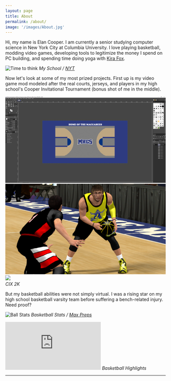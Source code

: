 ```yaml
---
layout: page
title: About
permalink: /about/
image: '/images/About.jpg'
---
```


Hi, my name is Elan Cooper. I am currently a senior studying computer science in New York City at Columbia University. I love playing basketball, modding video games, developing tools to legitimize the money I spend on PC building, and spending time doing yoga with [Kira Fox](https://www.instagram.com/trendyandbendy/).

![Time to think]({{site.baseurl}}/images/Columbia_University.jpg)
*My School / [NYT](https://www.nytimes.com/2020/03/08/nyregion/columbia-classes-canceled-coronavirus.html)*

Now let's look at some of my most prized projects. First up is my video game mod modeled after the real courts, jerseys, and players in my high school's Cooper Invitational Tournament (bonus shot of me in the middle).

<div class="gallery-box">
  <div class="gallery">
    <img src="/images/court_in_2k.png">
    <img src="/images/me_in_2k.png">
    <img src="/images/yu_in_2k.png">
  </div>
  <em>CIX 2K</em>
</div>

But my basketball abilities were not simply virtual. I was a rising star on my high school basketball varsity team before suffering a bench-related injury. Need proof?

![Ball Stats]({{site.baseurl}}/images/elan_max_preps.png)
*Basketball Stats / [Max Preps](https://www.maxpreps.com/athlete/elan-cooper/HrftvIovEeW-8KA2nzwbTA/basketball/stats.htm)*

<div class="video">
    <iframe src="https://www.youtube.com/embed/LUFwDQQUyC8" frameborder="0" allowfullscreen></iframe>
    <em>
      Basketball Highlights
    </em>
</div>


<hr>